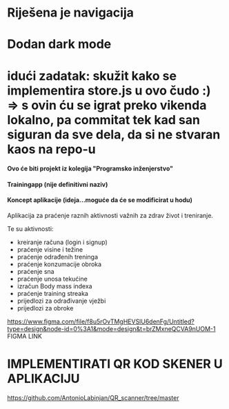 # Riješena je navigacija
# Dodan dark mode
# idući zadatak: skužit kako se implementira store.js u ovo čudo :) => s ovin ću se igrat preko vikenda lokalno, pa commitat tek kad san siguran da sve dela, da si ne stvaran kaos na repo-u
#### Ovo će biti projekt iz kolegija "Programsko inženjerstvo"
#### Trainingapp (nije definitivni naziv)
#### Koncept aplikacije (ideja...moguće da će se modificirat u hodu)

Aplikacija za praćenje raznih aktivnosti važnih za zdrav život i treniranje.

Te su aktivnosti: 
- kreiranje računa (login i signup)
- praćenje visine i težine
- praćenje odrađenih treninga
- praćenje konzumacije obroka
- praćenje sna
- praćenje unosa tekućine
- izračun Body mass indexa
- praćenje training streaka
- prijedlozi za odrađivanje vježbi
- prijedlozi za obroke

https://www.figma.com/file/f8u5rOvTMgHEVSlU6denFg/Untitled?type=design&node-id=0%3A1&mode=design&t=brZMxneQCVA9nUOM-1    FIGMA LINK

# IMPLEMENTIRATI QR KOD SKENER U APLIKACIJU
https://github.com/AntonioLabinjan/QR_scanner/tree/master
